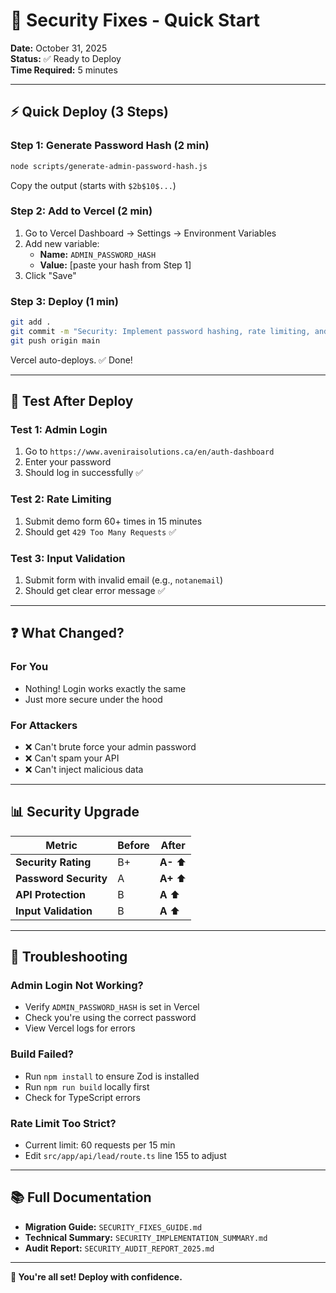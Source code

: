 # 🔐 Security Fixes - Quick Start

**Date:** October 31, 2025  
**Status:** ✅ Ready to Deploy  
**Time Required:** 5 minutes

---

## ⚡ Quick Deploy (3 Steps)

### Step 1: Generate Password Hash (2 min)
```bash
node scripts/generate-admin-password-hash.js
```
Copy the output (starts with `$2b$10$...`)

### Step 2: Add to Vercel (2 min)
1. Go to Vercel Dashboard → Settings → Environment Variables
2. Add new variable:
   - **Name:** `ADMIN_PASSWORD_HASH`
   - **Value:** [paste your hash from Step 1]
3. Click "Save"

### Step 3: Deploy (1 min)
```bash
git add .
git commit -m "Security: Implement password hashing, rate limiting, and input validation"
git push origin main
```

Vercel auto-deploys. ✅ Done!

---

## 🧪 Test After Deploy

### Test 1: Admin Login
1. Go to `https://www.aveniraisolutions.ca/en/auth-dashboard`
2. Enter your password
3. Should log in successfully ✅

### Test 2: Rate Limiting
1. Submit demo form 60+ times in 15 minutes
2. Should get `429 Too Many Requests` ✅

### Test 3: Input Validation
1. Submit form with invalid email (e.g., `notanemail`)
2. Should get clear error message ✅

---

## ❓ What Changed?

### For You
- Nothing! Login works exactly the same
- Just more secure under the hood

### For Attackers
- ❌ Can't brute force your admin password
- ❌ Can't spam your API
- ❌ Can't inject malicious data

---

## 📊 Security Upgrade

| Metric | Before | After |
|--------|--------|-------|
| **Security Rating** | B+ | **A-** ⬆️ |
| **Password Security** | A | **A+** ⬆️ |
| **API Protection** | B | **A** ⬆️ |
| **Input Validation** | B | **A** ⬆️ |

---

## 🛟 Troubleshooting

### Admin Login Not Working?
- Verify `ADMIN_PASSWORD_HASH` is set in Vercel
- Check you're using the correct password
- View Vercel logs for errors

### Build Failed?
- Run `npm install` to ensure Zod is installed
- Run `npm run build` locally first
- Check for TypeScript errors

### Rate Limit Too Strict?
- Current limit: 60 requests per 15 min
- Edit `src/app/api/lead/route.ts` line 155 to adjust

---

## 📚 Full Documentation

- **Migration Guide:** `SECURITY_FIXES_GUIDE.md`
- **Technical Summary:** `SECURITY_IMPLEMENTATION_SUMMARY.md`
- **Audit Report:** `SECURITY_AUDIT_REPORT_2025.md`

---

**🎉 You're all set! Deploy with confidence.**

